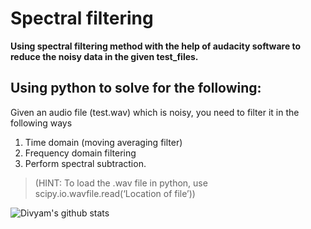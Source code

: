 # Spectral filtering
**Using spectral filtering method with the help of audacity software to reduce the noisy data in the given test_files.**
## Using python to solve for the following:

Given an audio file (test.wav) which is noisy, you need to filter it in the following ways 
1.	Time domain (moving averaging filter)
2.	Frequency domain filtering
3.	Perform spectral subtraction.
>(HINT: To load the .wav file in python, use scipy.io.wavfile.read(‘Location of file’))

![Divyam's github stats](https://github-readme-stats.vercel.app/api?username=divyam0700)

